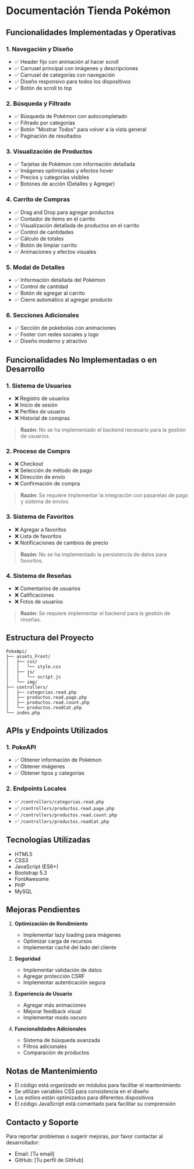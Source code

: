 # Documentación Tienda Pokémon

## Funcionalidades Implementadas y Operativas

### 1. Navegación y Diseño
- ✅ Header fijo con animación al hacer scroll
- ✅ Carrusel principal con imágenes y descripciones
- ✅ Carrusel de categorías con navegación
- ✅ Diseño responsivo para todos los dispositivos
- ✅ Botón de scroll to top

### 2. Búsqueda y Filtrado
- ✅ Búsqueda de Pokémon con autocompletado
- ✅ Filtrado por categorías
- ✅ Botón "Mostrar Todos" para volver a la vista general
- ✅ Paginación de resultados

### 3. Visualización de Productos
- ✅ Tarjetas de Pokémon con información detallada
- ✅ Imágenes optimizadas y efectos hover
- ✅ Precios y categorías visibles
- ✅ Botones de acción (Detalles y Agregar)

### 4. Carrito de Compras
- ✅ Drag and Drop para agregar productos
- ✅ Contador de items en el carrito
- ✅ Visualización detallada de productos en el carrito
- ✅ Control de cantidades
- ✅ Cálculo de totales
- ✅ Botón de limpiar carrito
- ✅ Animaciones y efectos visuales

### 5. Modal de Detalles
- ✅ Información detallada del Pokémon
- ✅ Control de cantidad
- ✅ Botón de agregar al carrito
- ✅ Cierre automático al agregar producto

### 6. Secciones Adicionales
- ✅ Sección de pokebolas con animaciones
- ✅ Footer con redes sociales y logo
- ✅ Diseño moderno y atractivo

## Funcionalidades No Implementadas o en Desarrollo

### 1. Sistema de Usuarios
- ❌ Registro de usuarios
- ❌ Inicio de sesión
- ❌ Perfiles de usuario
- ❌ Historial de compras
> **Razón**: No se ha implementado el backend necesario para la gestión de usuarios.

### 2. Proceso de Compra
- ❌ Checkout
- ❌ Selección de método de pago
- ❌ Dirección de envío
- ❌ Confirmación de compra
> **Razón**: Se requiere implementar la integración con pasarelas de pago y sistema de envíos.

### 3. Sistema de Favoritos
- ❌ Agregar a favoritos
- ❌ Lista de favoritos
- ❌ Notificaciones de cambios de precio
> **Razón**: No se ha implementado la persistencia de datos para favoritos.

### 4. Sistema de Reseñas
- ❌ Comentarios de usuarios
- ❌ Calificaciones
- ❌ Fotos de usuarios
> **Razón**: Se requiere implementar el backend para la gestión de reseñas.

## Estructura del Proyecto

```
PokeApi/
├── assets_Front/
│   ├── css/
│   │   └── style.css
│   ├── js/
│   │   └── script.js
│   └── img/
├── controllers/
│   ├── categorias.read.php
│   ├── productos.read.page.php
│   ├── productos.read.count.php
│   └── productos.readCat.php
└── index.php
```

## APIs y Endpoints Utilizados

### 1. PokeAPI
- ✅ Obtener información de Pokémon
- ✅ Obtener imágenes
- ✅ Obtener tipos y categorías

### 2. Endpoints Locales
- ✅ `/controllers/categorias.read.php`
- ✅ `/controllers/productos.read.page.php`
- ✅ `/controllers/productos.read.count.php`
- ✅ `/controllers/productos.readCat.php`

## Tecnologías Utilizadas

- HTML5
- CSS3
- JavaScript (ES6+)
- Bootstrap 5.3
- FontAwesome
- PHP
- MySQL

## Mejoras Pendientes

1. **Optimización de Rendimiento**
   - Implementar lazy loading para imágenes
   - Optimizar carga de recursos
   - Implementar caché del lado del cliente

2. **Seguridad**
   - Implementar validación de datos
   - Agregar protección CSRF
   - Implementar autenticación segura

3. **Experiencia de Usuario**
   - Agregar más animaciones
   - Mejorar feedback visual
   - Implementar modo oscuro

4. **Funcionalidades Adicionales**
   - Sistema de búsqueda avanzada
   - Filtros adicionales
   - Comparación de productos

## Notas de Mantenimiento

- El código está organizado en módulos para facilitar el mantenimiento
- Se utilizan variables CSS para consistencia en el diseño
- Los estilos están optimizados para diferentes dispositivos
- El código JavaScript está comentado para facilitar su comprensión

## Contacto y Soporte

Para reportar problemas o sugerir mejoras, por favor contactar al desarrollador:
- Email: [Tu email]
- GitHub: [Tu perfil de GitHub] 